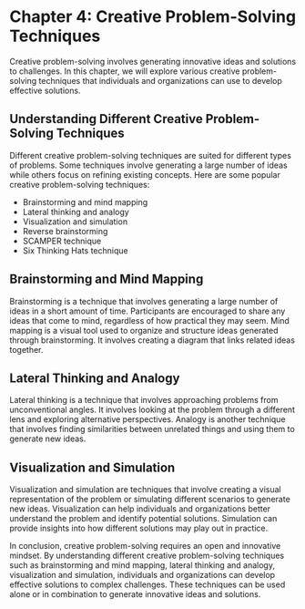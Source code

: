 Chapter 4: Creative Problem-Solving Techniques
==============================================

Creative problem-solving involves generating innovative ideas and solutions to challenges. In this chapter, we will explore various creative problem-solving techniques that individuals and organizations can use to develop effective solutions.

Understanding Different Creative Problem-Solving Techniques
-----------------------------------------------------------

Different creative problem-solving techniques are suited for different types of problems. Some techniques involve generating a large number of ideas while others focus on refining existing concepts. Here are some popular creative problem-solving techniques:

* Brainstorming and mind mapping
* Lateral thinking and analogy
* Visualization and simulation
* Reverse brainstorming
* SCAMPER technique
* Six Thinking Hats technique

Brainstorming and Mind Mapping
------------------------------

Brainstorming is a technique that involves generating a large number of ideas in a short amount of time. Participants are encouraged to share any ideas that come to mind, regardless of how practical they may seem. Mind mapping is a visual tool used to organize and structure ideas generated through brainstorming. It involves creating a diagram that links related ideas together.

Lateral Thinking and Analogy
----------------------------

Lateral thinking is a technique that involves approaching problems from unconventional angles. It involves looking at the problem through a different lens and exploring alternative perspectives. Analogy is another technique that involves finding similarities between unrelated things and using them to generate new ideas.

Visualization and Simulation
----------------------------

Visualization and simulation are techniques that involve creating a visual representation of the problem or simulating different scenarios to generate new ideas. Visualization can help individuals and organizations better understand the problem and identify potential solutions. Simulation can provide insights into how different solutions may play out in practice.

In conclusion, creative problem-solving requires an open and innovative mindset. By understanding different creative problem-solving techniques such as brainstorming and mind mapping, lateral thinking and analogy, visualization and simulation, individuals and organizations can develop effective solutions to complex challenges. These techniques can be used alone or in combination to generate innovative ideas and solutions.
